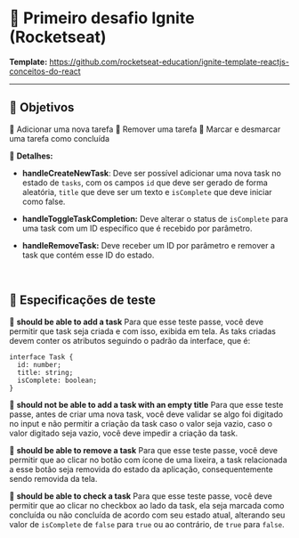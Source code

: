 # :rocket: Primeiro desafio Ignite (Rocketseat)
**Template:** https://github.com/rocketseat-education/ignite-template-reactjs-conceitos-do-react

---

## :dart: Objetivos

:pushpin: Adicionar uma nova tarefa
:pushpin: Remover uma tarefa
:pushpin: Marcar e desmarcar uma tarefa como concluída

  :mag_right: **Detalhes:**

  - **handleCreateNewTask**: Deve ser possível adicionar uma nova task no estado de `tasks`, com os campos `id` que deve ser gerado de forma aleatória, `title` que deve ser um texto e `isComplete` que deve iniciar como false.

  - **handleToggleTaskCompletion:** Deve alterar o status de `isComplete` para uma task com um ID específico que é recebido por parâmetro.
  
  - **handleRemoveTask:** Deve receber um ID por parâmetro e remover a task que contém esse ID do estado.

<br>


## :microscope: Especificações de teste

:round_pushpin: **should be able to add a task**
  Para que esse teste passe, você deve permitir que task seja criada e com isso, exibida em tela. As taks criadas devem conter os atributos seguindo o padrão da interface, que é:

  ```tsx
  interface Task {
    id: number;
    title: string;
    isComplete: boolean;
  }
  ```

:round_pushpin: **should not be able to add a task with an empty title**
  Para que esse teste passe, antes de criar uma nova task, você deve validar se algo foi digitado no input e não permitir a criação da task caso o valor seja vazio, caso o valor digitado seja vazio, você deve impedir a criação da task.

:round_pushpin: **should be able to remove a task**
  Para que esse teste passe, você deve permitir que ao clicar no botão com ícone de uma lixeira, a task relacionada a esse botão seja removida do estado da aplicação, consequentemente sendo removida da tela.

:round_pushpin: **should be able to check a task**
  Para que esse teste passe, você deve permitir que ao clicar no checkbox ao lado da task, ela seja marcada como concluída ou não concluída de acordo com seu estado atual, alterando seu valor de `isComplete` de `false` para `true` ou ao contrário, de `true` para `false`.
